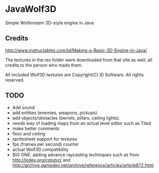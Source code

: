 # JavaWolf3D
Simple Wolfenstein 3D-style engine in Java

## Credits
http://www.instructables.com/id/Making-a-Basic-3D-Engine-in-Java/

The textures in the res folder were downloaded from that site as well; all credits to the person who made them.

All included Wolf3D textures are Copyright(C) ID Software. All rights reserved.

## TODO
* Add sound
* add entities (enemies, weapons, pickups)
* add objects/obstacles (berrels, pillars, ceiling lights).
* needs way of loading maps from an actual level editor such as Tiled
* make better comments
* floor and ceiling
* spritesheet support for textures
* fps (frames per second) counter
* actual Wolf3D compatibility
* BIG ONE: adding advance raycasting techniques such as from http://lodev.org/cgtutor/ and http://archive.gamedev.net/archive/reference/articles/article872.html
